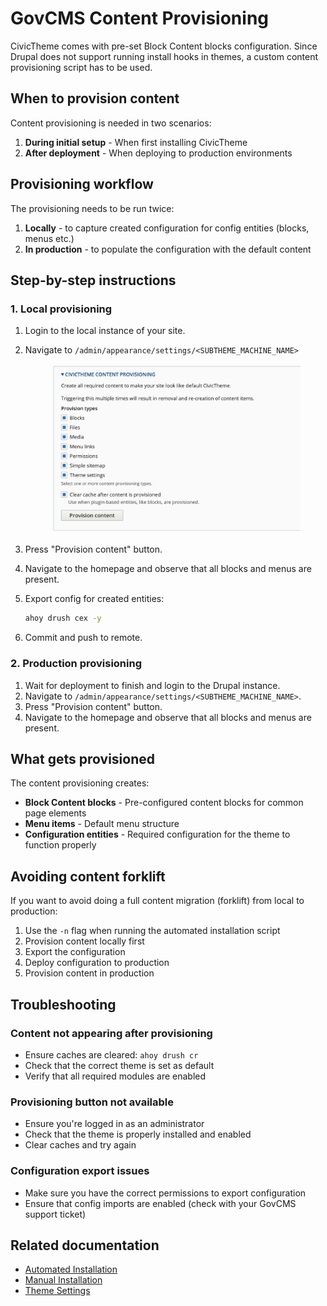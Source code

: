 # GovCMS Content Provisioning

CivicTheme comes with pre-set Block Content blocks configuration. Since Drupal does not support running install hooks in themes, a custom content provisioning script has to be used.

## When to provision content

Content provisioning is needed in two scenarios:

1. **During initial setup** - When first installing CivicTheme
2. **After deployment** - When deploying to production environments

## Provisioning workflow

The provisioning needs to be run twice:

1. **Locally** - to capture created configuration for config entities (blocks, menus etc.)
2. **In production** - to populate the configuration with the default content

## Step-by-step instructions

### 1. Local provisioning

1. Login to the local instance of your site.
2.  Navigate to `/admin/appearance/settings/<SUBTHEME_MACHINE_NAME>`

    <figure><img src="../.gitbook/assets/fff86df5-0dcb-4c88-9e8d-c6f3ea17eb21.png" alt=""><figcaption></figcaption></figure>
3. Press "Provision content" button.
4. Navigate to the homepage and observe that all blocks and menus are present.
5.  Export config for created entities:

    ```sh
    ahoy drush cex -y
    ```
6. Commit and push to remote.

### 2. Production provisioning

1. Wait for deployment to finish and login to the Drupal instance.
2. Navigate to `/admin/appearance/settings/<SUBTHEME_MACHINE_NAME>`.
3. Press "Provision content" button.
4. Navigate to the homepage and observe that all blocks and menus are present.

## What gets provisioned

The content provisioning creates:

* **Block Content blocks** - Pre-configured content blocks for common page elements
* **Menu items** - Default menu structure
* **Configuration entities** - Required configuration for the theme to function properly

## Avoiding content forklift

If you want to avoid doing a full content migration (forklift) from local to production:

1. Use the `-n` flag when running the automated installation script
2. Provision content locally first
3. Export the configuration
4. Deploy configuration to production
5. Provision content in production

## Troubleshooting

### Content not appearing after provisioning

* Ensure caches are cleared: `ahoy drush cr`
* Check that the correct theme is set as default
* Verify that all required modules are enabled

### Provisioning button not available

* Ensure you're logged in as an administrator
* Check that the theme is properly installed and enabled
* Clear caches and try again

### Configuration export issues

* Make sure you have the correct permissions to export configuration
* Ensure that config imports are enabled (check with your GovCMS support ticket)

## Related documentation

* [Automated Installation](govcms-saas-automated.md)
* [Manual Installation](govcms-saas-manual.md)
* [Theme Settings](../content-authoring/site-wide-configuration/)


